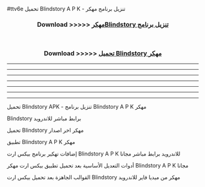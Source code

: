 #ttv6e تحميل Blindstory  A P K - تنزيل برنامج مهكر



<div align="center">
<h3>Download >>>>> <a href="https://runaway1.web.app/?sq=Blindstory ">مهكرBlindstory  تنزيل برنامج</a></h3><br>

<h3>Download >>>>> <a href="https://runaway1.web.app/?sq=Blindstory ">تحميل Blindstory  مهكر</a></h3>
</div>


----------------------------------------------------------

----------------------------------------------------------

----------------------------------------------------------

----------------------------------------------------------

----------------------------------------------------------

----------------------------------------------------------

----------------------------------------------------------

تحميل Blindstory  APK - تنزيل برنامج Blindstory  A P K مهكر

Blindstory  برابط مباشر للاندرويد

تحميل Blindstory  مهكر اخر اصدار

تطبيق Blindstory  A P K مهكر

إضافات تهكير برنامج بيكس ارت Blindstory  A P K للاندرويد برابط مباشر مجانا

أدوات التعديل الأساسية بعد تحميل تطبيق بيكس ارت مهكر Blindstory  A P K مجانا

القوالب الجاهزة بعد تحميل بيكس ارت Blindstory  مهكر من ميديا فاير للاندرويد


